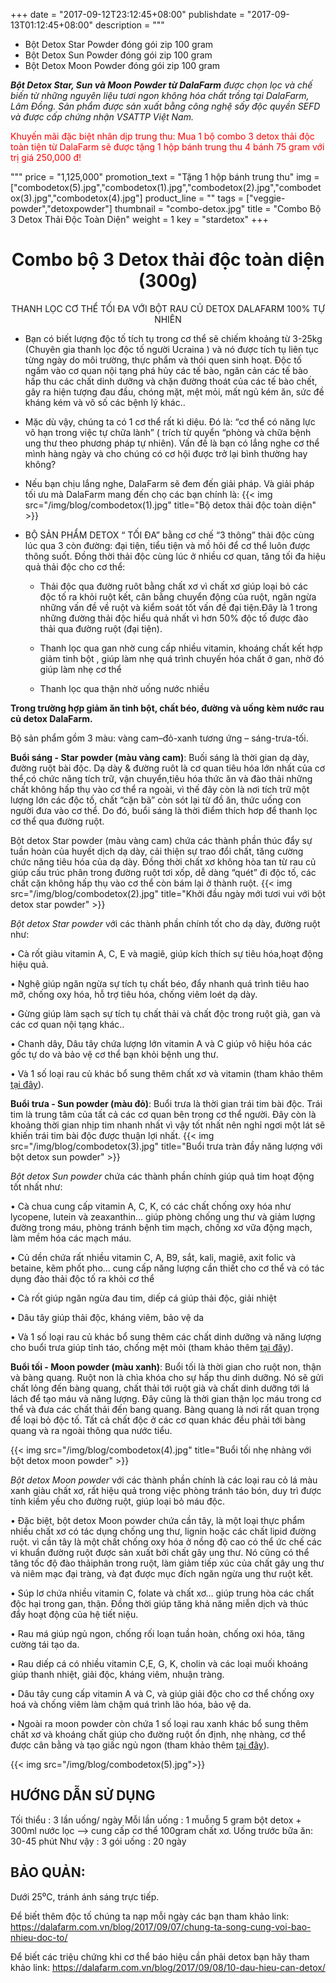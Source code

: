 +++
date = "2017-09-12T23:12:45+08:00"
publishdate = "2017-09-13T01:12:45+08:00"
description = """
* Bột Detox Star Powder đóng gói zip 100 gram
* Bột Detox Sun Powder đóng gói zip 100 gram
* Bột Detox Moon Powder đóng gói zip 100 gram

_**Bột Detox Star, Sun và Moon Powder từ DalaFarm** được chọn lọc và chế biến từ những nguyên liệu
tươi ngon không hóa chất trồng tại DalaFarm, Lâm Đồng. Sản phẩm được
sản xuất bằng công nghệ sấy độc quyền SEFD và được cấp chứng nhận
VSATTP Việt Nam._

<p style="color: red">Khuyến mãi đặc biệt nhân dịp trung thu: Mua 1 bộ combo 3 detox thải độc toàn tiện từ DalaFarm
sẽ được tặng 1 hộp bánh trung thu 4 bánh 75 gram với trị giá 250,000 đ!</p>
"""
price = "1,125,000"
promotion_text = "Tặng 1 hộp bánh trung thu"
img = ["combodetox(5).jpg","combodetox(1).jpg","combodetox(2).jpg","combodetox(3).jpg","combodetox(4).jpg"]
product_line = ""
tags = ["veggie-powder","detoxpowder"]
thumbnail = "combo-detox.jpg"
title = "Combo Bộ 3 Detox Thải Độc Toàn Diện"
weight = 1
key = "stardetox"
+++

<h1 style="text-align: center;">Combo bộ 3 Detox thải độc toàn diện (300g)</h1>

<p style="text-align: center;">THANH LỌC CƠ THỂ TỐI ĐA VỚI BỘT RAU CỦ DETOX DALAFARM 100% TỰ NHIÊN</p>


-	Bạn có biết lượng độc tố tích tụ trong cơ thể sẽ chiếm khoảng từ 3-25kg (Chuyên gia thanh lọc độc tố người Ucraina ) và nó được tích tụ liên tục từng ngày do môi trường, thực phẩm và thói quen sinh hoạt. Độc tố ngấm vào cơ quan nội tạng phá hủy các tế bào, ngăn cản các tế bào hấp thu các chất dinh dưỡng và chặn đường thoát của các tế bào chết, gây ra hiện tượng đau đầu, chóng mặt, mệt mỏi, mất ngủ kém ăn, sức đề kháng kém và vô số các bệnh lý khác..

-	Mặc dù vậy, chúng ta có 1 cơ thể rất kì diệu. Đó là: “cơ thể có năng lực vô hạn trong việc tự chữa lành” ( trích từ quyển “phòng và chữa bệnh ung thư theo phương pháp tự nhiên). Vấn đề là bạn có lắng nghe cơ thể mình hàng ngày và cho chúng có cơ hội được trở lại bình thường hay không?

-	Nếu bạn chịu lắng nghe, DalaFarm sẽ  đem đến giải pháp. Và giải pháp tối ưu mà DalaFarm mang đến chọ các bạn chính là:
{{< img src="/img/blog/combodetox(1).jpg" title="Bộ detox thải độc toàn diện" >}}

-	BỘ SẢN PHẨM DETOX “ TỐI ĐA” bằng cơ chế “3 thông” thải độc cùng lúc qua 3 còn đường: đại tiện, tiểu tiện và mồ hôi để cơ thể luôn được thông suốt. Đồng thời thải độc cùng lúc ở nhiều cơ quan, tăng tối đa hiệu quả thải độc cho cơ thể:

    * Thải độc qua đường ruôt bằng chất xơ vì chất xơ giúp loại bỏ các độc tố ra khỏi ruột kết, cân bằng chuyển động của ruột, ngăn ngừa những vấn đề về ruột và kiểm soát tốt vấn đề đại tiện.Đây là 1 trong những đường thải độc hiểu quả nhất vì hơn 50%  độc tố được đào thải qua đường ruột (đại tiện).

    * Thanh lọc qua gan nhờ cung cấp nhiều vitamin, khoáng chất kết hợp giảm tinh bột , giúp làm nhẹ quá trình chuyến hóa chất ở gan, nhờ đó giúp làm nhẹ cơ thể

    * Thanh lọc qua thận nhờ uống nước nhiều

**Trong trường hợp giảm ăn tinh bột, chất béo, đường và uống kèm nước rau củ detox DalaFarm.**

Bộ sản phẩm gồm 3 màu: vàng cam–đỏ-xanh tương ứng – sáng-trưa-tối.

**Buổi sáng - Star powder (màu vàng cam)**: Buối sáng là thời gian dạ dày, đường ruột bài độc. Dạ dày & đường ruôt là cơ quan tiêu hóa lớn nhất của cơ thể,có chức năng tích trữ, vận chuyển,tiêu hóa thức ăn và đào thải những chất không hấp thụ vào cơ thể ra ngoài, vì thế đây còn là nơi tích trữ một lượng lớn các độc tố, chất “cặn bã” còn sót lại từ đồ ăn, thức uống con người đưa vào cơ thể. Do đó, buổi sáng là thời điểm thích hơp để thanh lọc cơ thể qua đường ruột.

Bột detox Star powder (màu vàng cam) chứa các thành phần thúc đẩy sự tuần hoàn của huyết dịch dạ dày, cải thiện sự trao đổi chất, tăng cường chức năng tiêu hóa của dạ dày. Đồng thời chất xơ không hòa tan từ rau củ giúp cấu trúc phân trong đường ruột tơi xốp, dễ dàng “quét” đi độc tố, các chất cặn không hấp thụ vào cơ thể còn bám lại ở thành ruột.
{{< img src="/img/blog/combodetox(2).jpg" title="Khởi đầu ngày mới tươi vui với bột detox star powder" >}}

_Bột detox Star powder_ với các thành phần chính tốt cho dạ dày, đường ruột như:

•	Cà rốt giàu vitamin A, C, E và magiê, giúp kích thích sự tiêu hóa,hoạt động hiệu quả.

•	Nghệ giúp ngăn ngừa sự tích tụ chất béo, đẩy nhanh quá trình tiêu hao mỡ, chống oxy hóa, hỗ trợ tiêu hóa, chống viêm loét dạ dày.

•	Gừng giúp làm sạch sự tích tụ chất thải và chất độc trong ruột già, gan và các cơ quan nội tạng khác..

•	Chanh dây, Dâu tây chứa lượng lớn vitamin A và C giúp vô hiệu hóa các gốc tự do và bảo vệ cơ thể bạn khỏi bệnh ung thư.

•	Và 1 số loại rau củ khác bổ sung thêm chất xơ và vitamin (tham khảo thêm [tại đây](https://dalafarm.com.vn/san-pham/b%E1%BB%99t-detox-star-powder-100g/)).

**Buổi trưa - Sun powder (màu đỏ)**: Buổi trưa là thời gian trái tim bài độc. Trái tim là trung tâm của tất cả các cơ quan bên trong cơ thể người. Đây còn là khoảng thời gian nhịp tim nhanh nhất vì vậy tốt nhất nên nghỉ ngơi một lát sẽ khiến trái tim bài độc được thuận lợi nhất.
 {{< img src="/img/blog/combodetox(3).jpg" title="Buổi trưa tràn đầy năng lượng với bột detox sun powder" >}}

_Bột detox Sun powder_ chứa  các thành phần chính giúp quả tim hoạt động tốt nhất như:

•	Cà chua cung cấp vitamin A, C, K, có các chất chống oxy hóa như lycopene, lutein và zeaxanthin... giúp phòng chống ung thư và giảm lượng đường trong máu, phòng tránh bệnh tim mạch, chống xơ vữa động mạch, làm mềm hóa các mạch máu.

•	Củ dền chứa rất nhiều vitamin C, A, B9, sắt, kali, magiê, axit folic và betaine, kẽm phốt pho... cung cấp năng lượng cần thiết cho cơ thể và có tác dụng đào thải độc tố ra khỏi cơ thể

•	Cà rốt giúp ngăn ngừa đau tim, diếp cá giúp thải độc, giải nhiệt

•	Dâu tây giúp thải độc, kháng viêm, bảo vệ da

•	Và 1 số loại rau củ khác bổ sung thêm các chất dinh dưỡng và năng lượng cho buổi trưa giúp tỉnh táo, chống mệt mỏi (tham khảo thêm [tại đây](https://dalafarm.com.vn/san-pham/b%E1%BB%99t-detox-sun-powder-100g/)).

**Buổi tối - Moon powder (màu xanh)**: Buổi tối là thời gian cho ruột non, thận và bàng quang. Ruột non là chìa khóa cho sự hấp thu dinh dưỡng. Nó sẽ gửi chất lỏng đến bàng quang, chất thải tới ruột già và chất dinh dưỡng tới lá lách để tạo máu và năng lượng. Đây cũng là thời gian thận lọc máu trong cơ thể và  đưa các chất thải đến bang quang. Bàng quang là nơi rất quan trọng để loại bỏ độc tố. Tất cả chất độc ở các cơ quan khác đều phải tới bàng quang và ra ngoài thông qua nước tiểu.

{{< img src="/img/blog/combodetox(4).jpg" title="Buổi tối nhẹ nhàng với bột detox moon powder" >}}

_Bột detox Moon powder_ với các thành phần chính là các loại rau  cỏ lá màu xanh giàu chất xơ,  rất hiệu quả  trong việc phòng tránh táo bón, duy trì được tính kiềm yếu cho đường ruột, giúp loại bỏ máu độc.

•	Đặc biệt, bột detox Moon powder chứa cần tây, là một loại thực phẩm nhiều chất xơ có tác dụng chống ung thư, lignin hoặc các chất lipid đường ruột. vì cần tây là một chất chống oxy hóa ở nồng độ cao có thể ức chế các vi khuẩn đường ruột được sản xuất bởi chất gây ung thư. Nó cũng có thể tăng tốc độ đào thảiphân trong ruột, làm giảm tiếp xúc của chất gây ung thư và niêm mạc đại tràng, và đạt được mục đích ngăn ngừa ung thư ruột kết.

•	Súp lơ chứa nhiều vitamin C, folate và chất xơ... giúp trung hòa các chất độc hại trong gan, thận. Đồng thời giúp tăng khả năng miễn dịch và thúc đẩy hoạt động của hệ tiết niệu.

•	Rau má giúp ngủ ngon, chống rối loạn tuần hoàn, chống oxi hóa, tăng cường tái tạo da.

•	Rau diếp cá có nhiều vitamin C,E, G, K, cholin và các loại muối khoáng giúp thanh nhiệt, giải độc, kháng viêm, nhuận tràng.

•	Dâu tây cung cấp vitamin A và C, và giúp giải độc cho cơ thể chống oxy hoá và chống viêm làm chậm quá trình lão hóa, bảo vệ da.

•	Ngoài ra moon powder còn chứa 1 số loại rau xanh khác bổ sung thêm chất xơ và khoáng chất giúp cho đường ruột ổn định, nhẹ nhàng, cơ thể được  cân bằng và tạo giấc ngủ ngon (tham khảo thêm [tại đây](https://dalafarm.com.vn/san-pham/b%E1%BB%99t-detox-moon-powder-100g/)).

{{< img src="/img/blog/combodetox(5).jpg">}}

## HƯỚNG DẪN SỬ DỤNG
Tối thiểu : 3 lần uống/ ngày
Mỗi lần uống : 1 muỗng 5 gram bột detox + 300ml nước lọc --> cung cấp cơ thể 100gram chất xơ.
Uống trước bữa ăn: 30-45 phút
Như vậy : 3 gói uống : 20 ngày

## BẢO QUẢN:
Dưới 25⁰C, tránh ánh sáng trực tiếp.

Để biết thêm độc tố chúng ta nạp mỗi ngày các bạn tham khảo link: https://dalafarm.com.vn/blog/2017/09/07/chung-ta-song-cung-voi-bao-nhieu-doc-to/

Để biết các triệu chứng khi cơ thể báo hiệu cần phải detox bạn hãy tham khảo link: https://dalafarm.com.vn/blog/2017/09/08/10-dau-hieu-can-detox/
